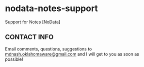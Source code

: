 # nodata-notes-support
Support for Notes [NoData]

## CONTACT INFO
Email comments, questions, suggestions to mdnash.oklahomaware@gmail.com and I will get to you as soon as possible!
